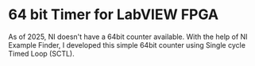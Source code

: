 # 64 bit Timer for LabVIEW FPGA
As of 2025, NI doesn't have a 64bit counter available. With the help of NI Example Finder, I developed this simple 64bit counter using Single cycle Timed Loop (SCTL).
